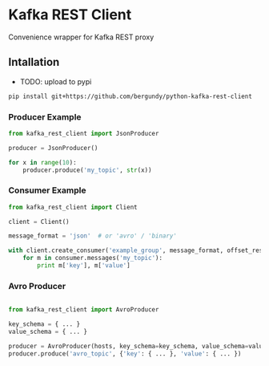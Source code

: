 # Kafka REST Client
Convenience wrapper for Kafka REST proxy

## Intallation
* TODO: upload to pypi
```bash
pip install git+https://github.com/bergundy/python-kafka-rest-client
```

### Producer Example
```python
from kafka_rest_client import JsonProducer

producer = JsonProducer()

for x in range(10):
    producer.produce('my_topic', str(x))
```

### Consumer Example
```python
from kafka_rest_client import Client

client = Client()

message_format = 'json'  # or 'avro' / 'binary'

with client.create_consumer('example_group', message_format, offset_reset='smallest') as consumer:
    for m in consumer.messages('my_topic'):
        print m['key'], m['value']
```

### Avro Producer
```python

from kafka_rest_client import AvroProducer

key_schema = { ... }
value_schema = { ... }

producer = AvroProducer(hosts, key_schema=key_schema, value_schema=value_schema)
producer.produce('avro_topic', {'key': { ... }, 'value': { ... })
```
